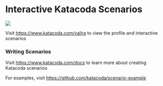 # Interactive Katacoda Scenarios

[![](http://shields.katacoda.com/katacoda/valira/count.svg)](https://www.katacoda.com/valira "Get your profile on Katacoda.com")

Visit https://www.katacoda.com/valira to view the profile and interactive scenarios

### Writing Scenarios
Visit https://www.katacoda.com/docs to learn more about creating Katacoda scenarios

For examples, visit https://github.com/katacoda/scenario-example
